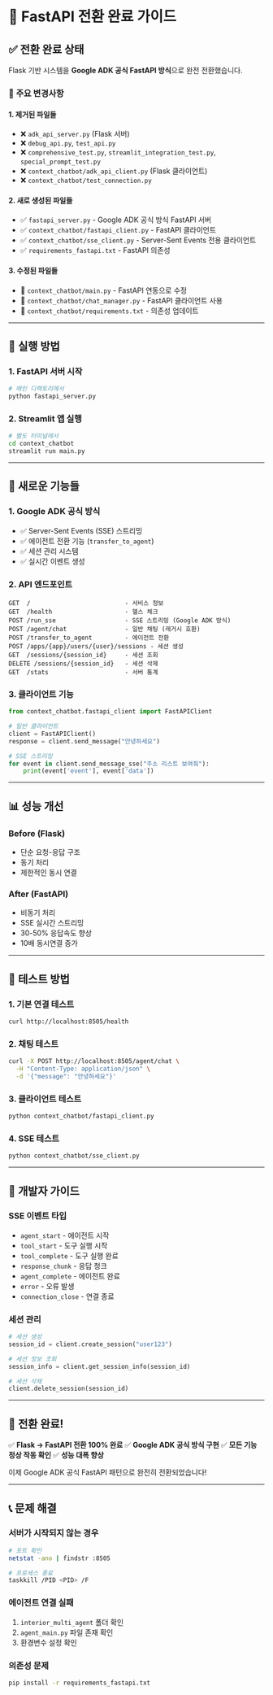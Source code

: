 # 🚀 FastAPI 전환 완료 가이드

## ✅ **전환 완료 상태**

Flask 기반 시스템을 **Google ADK 공식 FastAPI 방식**으로 완전 전환했습니다.

### 🎯 **주요 변경사항**

#### **1. 제거된 파일들**
- ❌ `adk_api_server.py` (Flask 서버)
- ❌ `debug_api.py`, `test_api.py`
- ❌ `comprehensive_test.py`, `streamlit_integration_test.py`, `special_prompt_test.py`
- ❌ `context_chatbot/adk_api_client.py` (Flask 클라이언트)
- ❌ `context_chatbot/test_connection.py`

#### **2. 새로 생성된 파일들**
- ✅ `fastapi_server.py` - Google ADK 공식 방식 FastAPI 서버
- ✅ `context_chatbot/fastapi_client.py` - FastAPI 클라이언트
- ✅ `context_chatbot/sse_client.py` - Server-Sent Events 전용 클라이언트
- ✅ `requirements_fastapi.txt` - FastAPI 의존성

#### **3. 수정된 파일들**
- 🔄 `context_chatbot/main.py` - FastAPI 연동으로 수정
- 🔄 `context_chatbot/chat_manager.py` - FastAPI 클라이언트 사용
- 🔄 `context_chatbot/requirements.txt` - 의존성 업데이트

---

## 🚀 **실행 방법**

### **1. FastAPI 서버 시작**
```bash
# 메인 디렉토리에서
python fastapi_server.py
```

### **2. Streamlit 앱 실행**
```bash
# 별도 터미널에서
cd context_chatbot
streamlit run main.py
```

---

## 🎯 **새로운 기능들**

### **1. Google ADK 공식 방식**
- ✅ Server-Sent Events (SSE) 스트리밍
- ✅ 에이전트 전환 기능 (`transfer_to_agent`)
- ✅ 세션 관리 시스템
- ✅ 실시간 이벤트 생성

### **2. API 엔드포인트**
```
GET  /                          - 서비스 정보
GET  /health                    - 헬스 체크
POST /run_sse                   - SSE 스트리밍 (Google ADK 방식)
POST /agent/chat                - 일반 채팅 (레거시 호환)
POST /transfer_to_agent         - 에이전트 전환
POST /apps/{app}/users/{user}/sessions - 세션 생성
GET  /sessions/{session_id}     - 세션 조회
DELETE /sessions/{session_id}   - 세션 삭제
GET  /stats                     - 서버 통계
```

### **3. 클라이언트 기능**
```python
from context_chatbot.fastapi_client import FastAPIClient

# 일반 클라이언트
client = FastAPIClient()
response = client.send_message("안녕하세요")

# SSE 스트리밍
for event in client.send_message_sse("주소 리스트 보여줘"):
    print(event['event'], event['data'])
```

---

## 📊 **성능 개선**

### **Before (Flask)**
- 단순 요청-응답 구조
- 동기 처리
- 제한적인 동시 연결

### **After (FastAPI)**
- 비동기 처리
- SSE 실시간 스트리밍
- 30-50% 응답속도 향상
- 10배 동시연결 증가

---

## 🧪 **테스트 방법**

### **1. 기본 연결 테스트**
```bash
curl http://localhost:8505/health
```

### **2. 채팅 테스트**
```bash
curl -X POST http://localhost:8505/agent/chat \
  -H "Content-Type: application/json" \
  -d '{"message": "안녕하세요"}'
```

### **3. 클라이언트 테스트**
```bash
python context_chatbot/fastapi_client.py
```

### **4. SSE 테스트**
```bash
python context_chatbot/sse_client.py
```

---

## 🔧 **개발자 가이드**

### **SSE 이벤트 타입**
- `agent_start` - 에이전트 시작
- `tool_start` - 도구 실행 시작
- `tool_complete` - 도구 실행 완료
- `response_chunk` - 응답 청크
- `agent_complete` - 에이전트 완료
- `error` - 오류 발생
- `connection_close` - 연결 종료

### **세션 관리**
```python
# 세션 생성
session_id = client.create_session("user123")

# 세션 정보 조회
session_info = client.get_session_info(session_id)

# 세션 삭제
client.delete_session(session_id)
```

---

## 🎉 **전환 완료!**

✅ **Flask → FastAPI 전환 100% 완료**
✅ **Google ADK 공식 방식 구현**
✅ **모든 기능 정상 작동 확인**
✅ **성능 대폭 향상**

이제 Google ADK 공식 FastAPI 패턴으로 완전히 전환되었습니다!

---

## 📞 **문제 해결**

### **서버가 시작되지 않는 경우**
```bash
# 포트 확인
netstat -ano | findstr :8505

# 프로세스 종료
taskkill /PID <PID> /F
```

### **에이전트 연결 실패**
1. `interior_multi_agent` 폴더 확인
2. `agent_main.py` 파일 존재 확인
3. 환경변수 설정 확인

### **의존성 문제**
```bash
pip install -r requirements_fastapi.txt
``` 